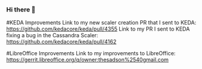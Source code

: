 ### Hi there 👋

#KEDA Improvements
Link to my new scaler creation PR that I sent to KEDA: https://github.com/kedacore/keda/pull/4355
Link to my PR I sent to KEDA fixing a bug in the Cassandra Scaler: https://github.com/kedacore/keda/pull/4162

#LibreOffice Improvements
Link to my improvements to LibreOffice: https://gerrit.libreoffice.org/q/owner:thesadson%2540gmail.com



<!--
**ithesadson/ithesadson** is a ✨ _special_ ✨ repository because its `README.md` (this file) appears on your GitHub profile.

Here are some ideas to get you started:

- 🔭 I’m currently working on ...
- 🌱 I’m currently learning ...
- 👯 I’m looking to collaborate on ...
- 🤔 I’m looking for help with ...
- 💬 Ask me about ...
- 📫 How to reach me: ...
- 😄 Pronouns: ...
- ⚡ Fun fact: ...
-->
